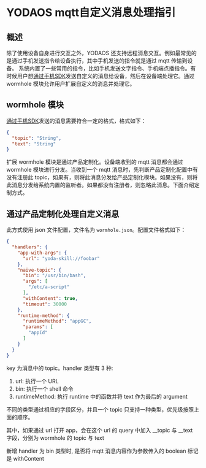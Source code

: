 # YODAOS mqtt自定义消息处理指引

## 概述

除了使用设备自身进行交互之外，YODAOS 还支持远程消息交互。例如最常见的是通过手机发送指令给设备执行，其中手机发送的指令就是通过 mqtt 传输到设备。
系统内置了一些常用的指令，比如手机发送文字指令、手机端点播指令。有时候用户想[通过手机SDK][mobile-sdk]发送自定义的消息给设备，然后在设备端处理它。通过 wormhole 模块允许用户扩展自定义的消息并处理它。

## wormhole 模块

[通过手机SDK][mobile-sdk]发送的消息需要符合一定的格式，格式如下：

```json
{
  "topic": "String",
  "text": "String"
}
```

扩展 wormhole 模块是通过产品定制化。设备端收到的 mqtt 消息都会通过 wormhole 模块进行分发。当收到一个 mqtt 消息时，先判断产品定制化配置中有没有注册此 topic，如果有，则将此消息分发给产品定制化模块。如果没有，则将此消息分发给系统内置的监听者。如果都没有注册者，则忽略此消息。下面介绍定制方式。

## 通过产品定制化处理自定义消息

此方式使用 json 文件配置，文件名为 `wormhole.json`。配置文件格式如下：

```json
{
  "handlers": {
    "app-with-args": {
      "url": "yoda-skill://foobar"
    },
    "naive-topic": {
      "bin": "/usr/bin/bash",
      "args": [
        "/etc/a-script"
      ],
      "withContent": true,
      "timeout": 30000
    },
    "runtime-method": {
      "runtimeMethod": "appGC",
      "params": [
        "appId"
      ]
    }
  }
}
```

key 为消息中的 topic。handler 类型有 3 种:

  1. url: 执行一个 URL
  2. bin: 执行一个 shell 命令
  3. runtimeMethod: 执行 runtime 中的函数并将 text 作为最后的 argument

不同的类型通过相应的字段区分，并且一个 topic 只支持一种类型，优先级按照上面的顺序。

其中，如果通过 url 打开 app，会在这个 url 的 query 中加入 __topic 与 __text 字段，分别为 wormhole 的 topic 与 text

新增 handler 为 bin 类型时, 是否将 mqtt 消息内容作为参数传入的 boolean 标记是 withContent


[mobile-sdk]: https://rokid.github.io/mobile-sdk-android-docs/res/86_topic_msg.html